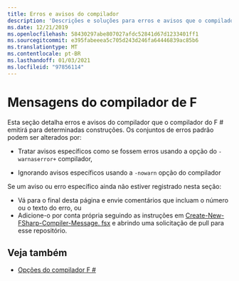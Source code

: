 ```yaml
---
title: Erros e avisos do compilador
description: 'Descrições e soluções para erros e avisos que o compilador do F # emitirá'
ms.date: 12/21/2019
ms.openlocfilehash: 58430297abe807027afdc52841d67d1233401ff1
ms.sourcegitcommit: e395fabeeea5c705d243d246fa64446839ac85b6
ms.translationtype: MT
ms.contentlocale: pt-BR
ms.lasthandoff: 01/03/2021
ms.locfileid: "97856114"
---
```

# <a name="f-compiler-messages"></a>Mensagens do compilador de F #

Esta seção detalha erros e avisos do compilador que o compilador do F # emitirá para determinadas construções. Os conjuntos de erros padrão podem ser alterados por:

- Tratar avisos específicos como se fossem erros usando a opção do `-warnaserror+` compilador,

- Ignorando avisos específicos usando a `-nowarn` opção do compilador

Se um aviso ou erro específico ainda não estiver registrado nesta seção:

- Vá para o final desta página e envie comentários que incluam o número ou o texto do erro, ou
- Adicione-o por conta própria seguindo as instruções em [Create-New-FSharp-Compiler-Message. fsx](https://github.com/dotnet/docs/blob/master/docs/fsharp/language-reference/compiler-messages/util/create-new-fsharp-compiler-message.fsx) e abrindo uma solicitação de pull para esse repositório.

## <a name="see-also"></a>Veja também

- [Opções do compilador F #](../compiler-options.md)
